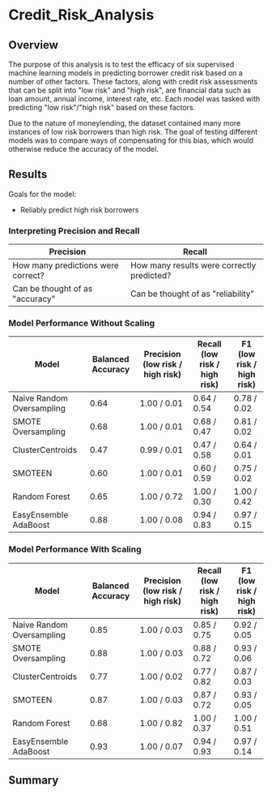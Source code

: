 # Credit_Risk_Analysis
 
## Overview

The purpose of this analysis is to test the efficacy of six supervised machine learning models in predicting borrower credit risk based on a number of other factors. These factors, along with credit risk assessments that can be split into "low risk" and "high risk", are financial data such as loan amount, annual income, interest rate, etc. Each model was tasked with predicting "low risk"/"high risk" based on these factors.

Due to the nature of moneylending, the dataset contained many more instances of low risk borrowers than high risk. The goal of testing different models was to compare ways of compensating for this bias, which would otherwise reduce the accuracy of the model.

## Results

Goals for the model:
- Reliably predict high risk borrowers

### Interpreting Precision and Recall

| Precision | Recall |
| --------- | ------ |
| How many predictions were correct? | How many results were correctly predicted? |
| Can be thought of as "accuracy" | Can be thought of as "reliability" |

### Model Performance Without Scaling

| Model   | Balanced Accuracy | Precision (low risk / high risk) | Recall (low risk / high risk) | F1 (low risk / high risk) |
| ------- | ----------------- | -------------------------------- | ----------------------------- | ------------------------- |
| Naive Random Oversampling | 0.64 | 1.00 / 0.01 | 0.64 / 0.54 | 0.78 / 0.02 |
| SMOTE Oversampling | 0.68 | 1.00 / 0.01 | 0.68 / 0.47 | 0.81 / 0.02 |
| ClusterCentroids | 0.47 | 0.99 / 0.01 | 0.47 / 0.58 | 0.64 / 0.01 |
| SMOTEEN | 0.60 | 1.00 / 0.01 | 0.60 / 0.59 | 0.75 / 0.02 |
| Random Forest | 0.65 | 1.00 / 0.72 | 1.00 / 0.30 | 1.00 / 0.42 |
| EasyEnsemble AdaBoost | 0.88 | 1.00 / 0.08 | 0.94 / 0.83 | 0.97 / 0.15 |

### Model Performance With Scaling

| Model   | Balanced Accuracy | Precision (low risk / high risk) | Recall (low risk / high risk) | F1 (low risk / high risk) |
| ------- | ----------------- | -------------------------------- | ----------------------------- | ------------------------- |
| Naive Random Oversampling | 0.85 | 1.00 / 0.03 | 0.85 / 0.75 | 0.92 / 0.05 |
| SMOTE Oversampling | 0.88 | 1.00 / 0.03 | 0.88 / 0.72 | 0.93 / 0.06 |
| ClusterCentroids | 0.77 | 1.00 / 0.02 | 0.77 / 0.82 | 0.87 / 0.03 |
| SMOTEEN | 0.87 | 1.00 / 0.03 | 0.87 / 0.72 | 0.93 / 0.05 |
| Random Forest | 0.68 | 1.00 / 0.82 | 1.00 / 0.37 | 1.00 / 0.51 |
| EasyEnsemble AdaBoost | 0.93 | 1.00 / 0.07 | 0.94 / 0.93 | 0.97 / 0.14 |

## Summary